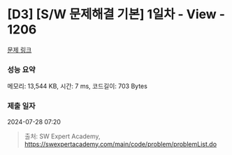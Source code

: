 # [D3] [S/W 문제해결 기본] 1일차 - View - 1206 

[문제 링크](https://swexpertacademy.com/main/code/problem/problemDetail.do?contestProbId=AV134DPqAA8CFAYh) 

### 성능 요약

메모리: 13,544 KB, 시간: 7 ms, 코드길이: 703 Bytes

### 제출 일자

2024-07-28 07:20



> 출처: SW Expert Academy, https://swexpertacademy.com/main/code/problem/problemList.do